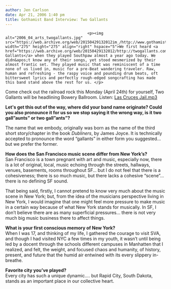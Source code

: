 ```yaml
---
author: Jen Carlson
date: Apr 21, 2006 1:40 pm
title: Gothamist Band Interview: Two Gallants
---
```


	
										<p><img alt="2006_04_arts_twogallants.jpg" src="https://web.archive.org/web/20150429132012im_/http://www.gothamist.com/attachments/arts_jen/2006_04_arts_twogallants.jpg" width="275" height="275" align="right" hspace="5">We first heard <a href="https://web.archive.org/web/20150429132012/http://twogallants.com/">Two Gallants</a> when they played Southpaw almost a year ago today. We didn&apos;t know any of their songs, yet stood mesmerized by their almost frantic set. They played music that was reminiscent of a time none of us lived in, music for a pre-Beat wandering traveler. Raw, human and refreshing - the raspy voice and pounding drum beats, oft bittersweet lyrics and perfectly rough-edged songcrafting has made this band stand above the rest for us. </p>

<p>Come check out the railroad rock this Monday (April 24th) for yourself, Two Gallants will be headlining Bowery Ballroom. Listen: <a href="https://web.archive.org/web/20150429132012/http://toolshedmedia04.com/ts/two-gallants-las-cruces-jail.mp3">Las Cruces Jail.mp3</a></p>

<p><strong>Let&apos;s get this out of the way, where did your band name originate? Could you also pronounce it for us so we stop saying it the wrong way, is it two gall&#x201D;aunts&#x201D; or two gall&#x201D;ants&#x201D;?  </strong></p>

<p>The name that we embody, originally was born as the name of the third short story/chapter in the book <em>Dubliners</em>, by James Joyce. It is technically accepted to pronounce the word &#x201C;gallants&#x201D; in either form you suggested&#x2026;but we prefer the former.</p>

<p><strong>How does the San Francisco music scene differ from New York&#x2019;s?</strong><br>
San Francisco is a town pregnant with art and music,  especially now,  there is a lot of original, local, music echoing through the streets, hallways, venues, basements,  rooms throughout SF&#x2026;  but I do not feel that there is a cohesiveness;  there is so much music,  but there lacks a cohesive &#x201C;scene&#x201D;&#x2026;there is no defining SF sound. </p>

<p>That being said, firstly, I cannot pretend to know very much about the music scene in New York; but, from the idea of the musicians perspective living in New York,  I would imagine that one might feel more pressure to make music in a certain way because of what New York stands for musically. In SF,  I don&#x2019;t believe there are as many superficial pressures&#x2026; there is not very much big music business there to affect things.</p>

<p><strong>What is your first conscious memory of New York?</strong><br>
When I was 17, and thinking of my life, I gathered the courage to visit SVA,  and though I had visited NYC a few times in my youth,  it wasn&#x2019;t until being led by a docent through the schools different campuses in Manhatten that I realized, and felt,  the weight,  and focused chaos and humanity, of history, present, and future that the humid air entwined with its every slippery in-breathe. </p>

<p><strong>Favorite city you&#x2019;ve played? </strong><br>
Every city has such a unique dynamic&#x2026;. but Rapid City,  South Dakota, stands as an important place in our collective heart.</p>					
										
									
				
